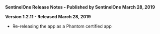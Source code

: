 **SentinelOne Release Notes - Published by SentinelOne March 28, 2019**


**Version 1.2.11 - Released March 28, 2019**

* Re-releasing the app as a Phantom certified app
